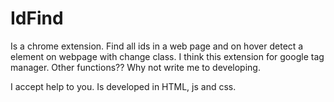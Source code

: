 # IdFind
Is a chrome extension. Find all ids in a web page and on hover detect a element on webpage with change class. I think this extension for google tag manager. Other functions?? Why not write me to developing.

I accept help to you.
Is developed in HTML, js and css.
